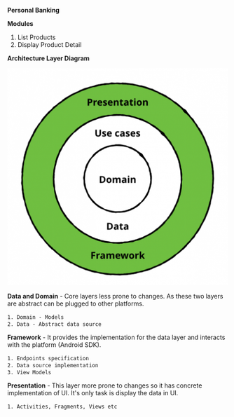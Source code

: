 **Personal Banking**

**Modules**

1. List Products
2. Display Product Detail

**Architecture Layer Diagram**

<img src="media/Clean_Architecture_diagram.png"/>

**Data and Domain** - Core layers less prone to changes. As these two layers are abstract can be plugged to other platforms.
    
    1. Domain - Models 
    2. Data - Abstract data source
    
**Framework** - It provides the implementation for the data layer and interacts with the platform (Android SDK).   

    1. Endpoints specification
    2. Data source implementation
    3. View Models 
    
**Presentation** - This layer more prone to changes so it has concrete implementation of UI. It's only task is display the data in UI.

    1. Activities, Fragments, Views etc
    
    